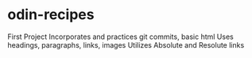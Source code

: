 # odin-recipes
First Project 
Incorporates and practices git commits, basic html
Uses headings, paragraphs, links, images
Utilizes Absolute and Resolute links